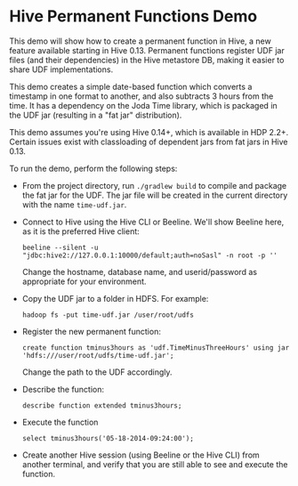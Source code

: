 Hive Permanent Functions Demo
=============================

This demo will show how to create a permanent function in Hive, a new feature available starting in Hive 0.13. Permanent functions register UDF jar files (and their dependencies) in the Hive metastore DB, making it easier to share UDF implementations.

This demo creates a simple date-based function which converts a timestamp in one format to another, and also subtracts 3 hours from the time. It has a dependency on the Joda Time library, which is packaged in the UDF jar (resulting in a "fat jar" distribution).

This demo assumes you're using Hive 0.14+, which is available in HDP 2.2+. Certain issues exist with classloading of dependent jars from fat jars in Hive 0.13.

To run the demo, perform the following steps:

- From the project directory, run `./gradlew build` to compile and package the fat jar for the UDF. The jar file will be created in the current directory with the name `time-udf.jar`.

- Connect to Hive using the Hive CLI or Beeline. We'll show Beeline here, as it is the preferred Hive client: 

  ```beeline --silent -u "jdbc:hive2://127.0.0.1:10000/default;auth=noSasl" -n root -p ''```

  Change the hostname, database name, and userid/password as appropriate for your environment.

- Copy the UDF jar to a folder in HDFS. For example: 

  ```hadoop fs -put time-udf.jar /user/root/udfs```

- Register the new permanent function: 

  ```create function tminus3hours as 'udf.TimeMinusThreeHours' using jar 'hdfs:///user/root/udfs/time-udf.jar';```

  Change the path to the UDF accordingly.

- Describe the function: 

  ```describe function extended tminus3hours;```

- Execute the function 

  ```select tminus3hours('05-18-2014-09:24:00');```

- Create another Hive session (using Beeline or the Hive CLI) from another terminal, and verify that you are still able to see and execute the function.
